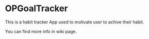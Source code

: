 # OPGoalTracker

This is a habit tracker App used to motivate user to achive their habit.

You can find more info in wiki page.
